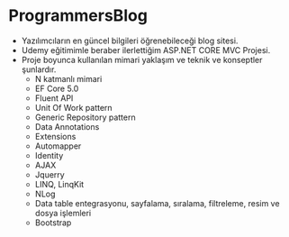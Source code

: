 # ProgrammersBlog
- Yazılımcıların en güncel bilgileri öğrenebileceği blog sitesi.
- Udemy eğitimimle beraber ilerlettiğim ASP.NET CORE MVC Projesi.
- Proje boyunca kullanılan mimari yaklaşım ve teknik ve konseptler şunlardır.
  - N katmanlı mimari
  - EF Core 5.0
  - Fluent API
  - Unit Of Work pattern
  - Generic Repository pattern
  - Data Annotations
  - Extensions
  - Automapper
  - Identity
  - AJAX
  - Jquerry
  - LINQ, LinqKit
  - NLog
  - Data table entegrasyonu, sayfalama, sıralama, filtreleme, resim ve dosya işlemleri
  - Bootstrap
